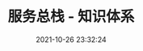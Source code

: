 ---
pageComponent: 
  name: Catalogue
  data: 
    path: 36.微服务/06.服务总栈
    imgUrl: /img/catalogue/default.png
    description: 服务总栈 - 目录页
title: 服务总栈 - 知识体系
date: 2021-10-26 23:32:24
permalink: /service-stack
sidebar: false
article: false
comment: false
editLink: false
---